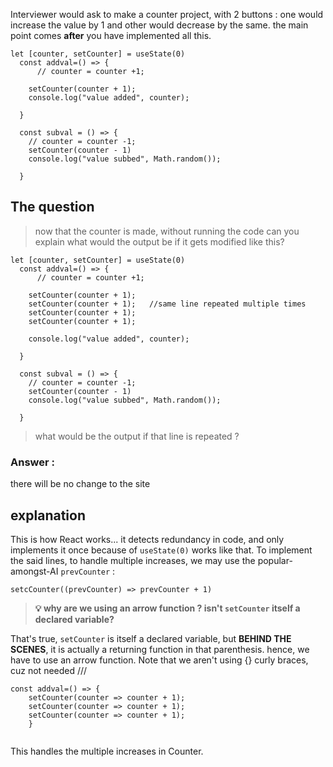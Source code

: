 Interviewer would ask to make a counter project, with 2 buttons : one would increase the value by 1 and other would decrease by the same. the main point comes **after** you have implemented all this. 
```
let [counter, setCounter] = useState(0)
  const addval=() => {
      // counter = counter +1;

    setCounter(counter + 1);
    console.log("value added", counter);

  }

  const subval = () => {
    // counter = counter -1;
    setCounter(counter - 1)
    console.log("value subbed", Math.random());

  }
```

## The question
> now that the counter is made, without running the code can you explain what would the output be if it gets modified like this?

```
let [counter, setCounter] = useState(0)
  const addval=() => {
      // counter = counter +1;

    setCounter(counter + 1);
    setCounter(counter + 1);   //same line repeated multiple times
    setCounter(counter + 1);
	setCounter(counter + 1);
	
    console.log("value added", counter);

  }

  const subval = () => {
    // counter = counter -1;
    setCounter(counter - 1)
    console.log("value subbed", Math.random());

  }
```

> what would be the output if that line is repeated ?


### Answer : 
there will be no change to the site

## explanation
This is how React works... it detects redundancy in code, and only implements it once because of `useState(0)` works like that.
To implement the said lines, to handle multiple increases, we may use the popular-amongst-AI `prevCounter`  : 

```
setcCounter((prevCounter) => prevCounter + 1)
```

> **💡  why are we using an arrow function ? isn't `setCounter` itself a declared variable?**

That's true, `setCounter` is itself a declared variable, but **BEHIND THE SCENES**, it is actually a returning function in that parenthesis. hence, we have to use an arrow function. Note that we aren't using {} curly braces, cuz not needed /// 

```
const addval=() => {
	setCounter(counter => counter + 1);
    setCounter(counter => counter + 1);
    setCounter(counter => counter + 1);
    }
  
```

This handles the multiple increases in Counter.
